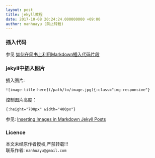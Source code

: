 ```yaml
---
layout: post
title: jekyll教程
date: 2017-10-08 20:24:24.000000000 +09:00
author: nanhuayu (禁止转载)
---
```


### 插入代码
参见 [如何在简书上利用Markdown插入代码片段](http://www.jianshu.com/p/366ff564a8f2)

### jekyll中插入图片
插入图片:
```
![image-title-here](/path/to/image.jpg){:class="img-responsive"}
```

控制图片高度：
```
{:height="700px" width="400px"}
```

参见: [Inserting Images in Markdown Jekyll Posts](http://dev-notes.eu/2016/01/images-in-kramdown-jekyll/)

### Licence

本文未经原作者授权,严禁转载!!!   
联系作者: `nanhuayu@gmail.com`
